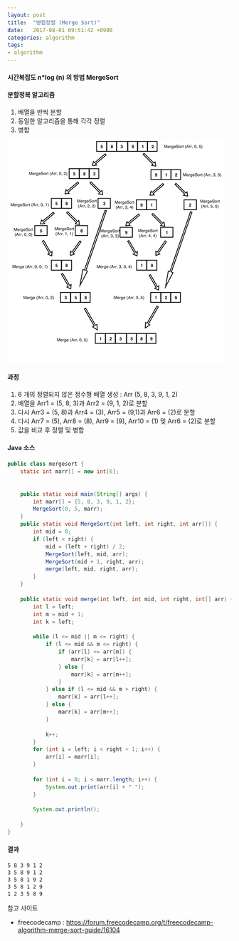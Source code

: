```yaml
---
layout: post
title:  "병합정렬 (Merge Sort)"
date:   2017-08-01 09:51:42 +0900
categories: algorithm
tags:
- algorithm
---
```



#### 시간복잡도 n*log (n) 의 방법 MergeSort

#### 분할정복 알고리즘
1. 배열을 반씩 분할
2. 동일한 알고리즘을 통해 각각 정렬
3. 병합

![merge_sort](/images/java_merge_sort/merge_sort.png)

#### 과정
1. 6 개의 정렬되지 않은 정수형 배열 생성 : Arr (5, 8, 3, 9, 1, 2)
2. 배열을 Arr1 = (5, 8, 3)과 Arr2 = (9, 1, 2)로 분할
3. 다시 Arr3 = (5, 8)과 Arr4 = (3), Arr5 = (9,1)과 Arr6 = (2)로 분할
4. 다시 Arr7 = (5), Arr8 = (8), Arr9 = (9), Arr10 = (1) 및 Arr6 = (2)로 분할
5. 값을 비교 후 정렬 및 병합

#### Java 소스

```java
public class mergesort {
	static int marr[] = new int[6];

	
	public static void main(String[] args) {
		int marr[] = {5, 8, 3, 9, 1, 2};
		MergeSort(0, 5, marr);
	}
	public static void MergeSort(int left, int right, int arr[]) {
		int mid = 0;
		if (left < right) {
			mid = (left + right) / 2;
			MergeSort(left, mid, arr);
			MergeSort(mid + 1, right, arr);
			merge(left, mid, right, arr);
		}
	}

	public static void merge(int left, int mid, int right, int[] arr) {
		int l = left;
		int m = mid + 1;
		int k = left;

		while (l <= mid || m <= right) {
			if (l <= mid && m <= right) {
				if (arr[l] <= arr[m]) {
					marr[k] = arr[l++];
				} else {
					marr[k] = arr[m++];
				}
			} else if (l <= mid && m > right) {
				marr[k] = arr[l++];
			} else {
				marr[k] = arr[m++];
			}

			k++;
		}
		for (int i = left; i < right + 1; i++) {
			arr[i] = marr[i];
		}

		for (int i = 0; i < marr.length; i++) {
			System.out.print(arr[i] + " ");
		}

		System.out.println();

	}
}
```

#### 결과
```
5 8 3 9 1 2 
3 5 8 9 1 2 
3 5 8 1 9 2 
3 5 8 1 2 9 
1 2 3 5 8 9 
```

참고 사이트
- freecodecamp : <https://forum.freecodecamp.org/t/freecodecamp-algorithm-merge-sort-guide/16104>

[Jekyll-docs]: https://Jekyllrb.com/docs/home
[Jekyll-gh]:   https://github.com/Jekyll/Jekyll
[Jekyll-talk]: https://talk.Jekyllrb.com/
